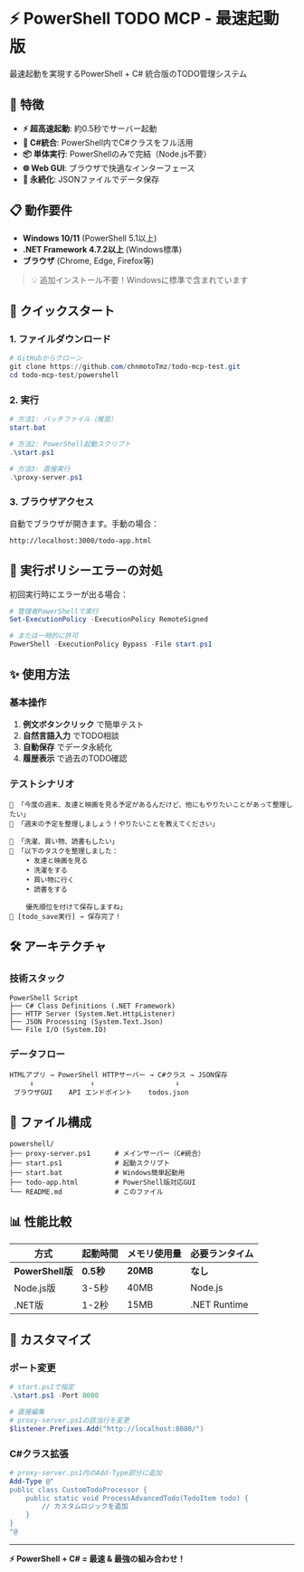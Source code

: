 # ⚡ PowerShell TODO MCP - 最速起動版

最速起動を実現するPowerShell + C# 統合版のTODO管理システム

## 🚀 特徴

- **⚡ 超高速起動**: 約0.5秒でサーバー起動
- **🔧 C#統合**: PowerShell内でC#クラスをフル活用
- **📦 単体実行**: PowerShellのみで完結（Node.js不要）
- **🌐 Web GUI**: ブラウザで快適なインターフェース
- **💾 永続化**: JSONファイルでデータ保存

## 📋 動作要件

- **Windows 10/11** (PowerShell 5.1以上)
- **.NET Framework 4.7.2以上** (Windows標準)
- **ブラウザ** (Chrome, Edge, Firefox等)

> 💡 追加インストール不要！Windowsに標準で含まれています

## 🎯 クイックスタート

### 1. ファイルダウンロード

```powershell
# GitHubからクローン
git clone https://github.com/chnmotoTmz/todo-mcp-test.git
cd todo-mcp-test/powershell
```

### 2. 実行

```powershell
# 方法1: バッチファイル（推奨）
start.bat

# 方法2: PowerShell起動スクリプト
.\start.ps1

# 方法3: 直接実行
.\proxy-server.ps1
```

### 3. ブラウザアクセス

自動でブラウザが開きます。手動の場合：
```
http://localhost:3000/todo-app.html
```

## 🔧 実行ポリシーエラーの対処

初回実行時にエラーが出る場合：

```powershell
# 管理者PowerShellで実行
Set-ExecutionPolicy -ExecutionPolicy RemoteSigned

# または一時的に許可
PowerShell -ExecutionPolicy Bypass -File start.ps1
```

## ✨ 使用方法

### 基本操作

1. **例文ボタンクリック** で簡単テスト
2. **自然言語入力** でTODO相談
3. **自動保存** でデータ永続化
4. **履歴表示** で過去のTODO確認

### テストシナリオ

```
👤 「今度の週末、友達と映画を見る予定があるんだけど、他にもやりたいことがあって整理したい」
🤖 「週末の予定を整理しましょう！やりたいことを教えてください」

👤 「洗濯、買い物、読書もしたい」  
🤖 「以下のタスクを整理しました：
    • 友達と映画を見る
    • 洗濯をする
    • 買い物に行く
    • 読書をする
    
    優先順位を付けて保存しますね」
🔧 [todo_save実行] → 保存完了！
```

## 🛠️ アーキテクチャ

### 技術スタック

```
PowerShell Script
├── C# Class Definitions (.NET Framework)
├── HTTP Server (System.Net.HttpListener)
├── JSON Processing (System.Text.Json)
└── File I/O (System.IO)
```

### データフロー

```
HTMLアプリ → PowerShell HTTPサーバー → C#クラス → JSON保存
     ↓              ↓                    ↓
 ブラウザGUI    API エンドポイント    todos.json
```

## 📁 ファイル構成

```
powershell/
├── proxy-server.ps1      # メインサーバー（C#統合）
├── start.ps1             # 起動スクリプト  
├── start.bat             # Windows簡単起動用
├── todo-app.html         # PowerShell版対応GUI
└── README.md             # このファイル
```

## 📊 性能比較

| 方式 | 起動時間 | メモリ使用量 | 必要ランタイム |
|------|----------|-------------|---------------|
| **PowerShell版** | **0.5秒** | **20MB** | **なし** |
| Node.js版 | 3-5秒 | 40MB | Node.js |
| .NET版 | 1-2秒 | 15MB | .NET Runtime |

## 🔧 カスタマイズ

### ポート変更

```powershell
# start.ps1で指定
.\start.ps1 -Port 8080

# 直接編集
# proxy-server.ps1の該当行を変更
$listener.Prefixes.Add("http://localhost:8080/")
```

### C#クラス拡張

```powershell
# proxy-server.ps1内のAdd-Type部分に追加
Add-Type @"
public class CustomTodoProcessor {
    public static void ProcessAdvancedTodo(TodoItem todo) {
        // カスタムロジックを追加
    }
}
"@
```

---

**⚡ PowerShell + C# = 最速 & 最強の組み合わせ！**